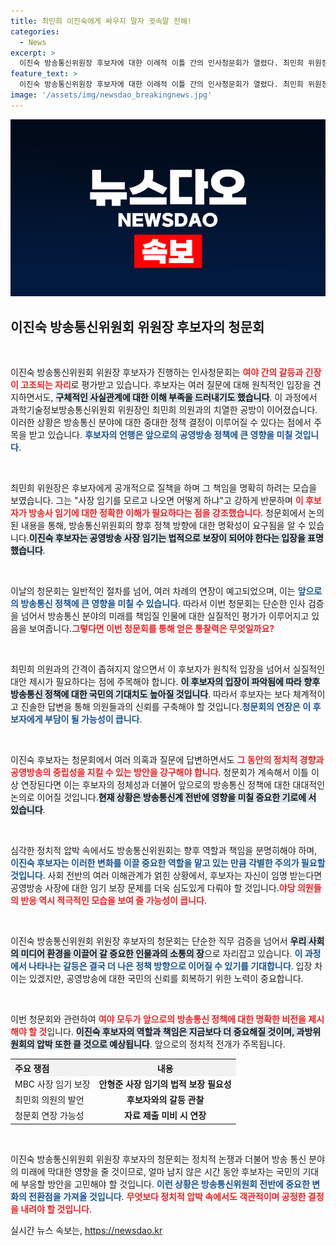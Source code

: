 ```yaml
---
title: 최민희 이진숙에게 싸우지 말자 귓속말 전해!
categories:
  - News
excerpt: >
  이진숙 방송통신위원장 후보자에 대한 이례적 이틀 간의 인사청문회가 열렸다. 최민희 위원장은 사장 임기 보장과 자료 제출 문제를 두고 후보자에게 강력히 압박하며, 청문회 기간 연장 가능성까지 경고했다. 야당의 반발과 함께 긴장감 넘치는 상황이 펼쳐졌다.
feature_text: >
  이진숙 방송통신위원장 후보자에 대한 이례적 이틀 간의 인사청문회가 열렸다. 최민희 위원장은 사장 임기 보장과 자료 제출 문제를 두고 후보자에게 강력히 압박하며, 청문회 기간 연장 가능성까지 경고했다. 야당의 반발과 함께 긴장감 넘치는 상황이 펼쳐졌다.
image: '/assets/img/newsdao_breakingnews.jpg'
---
```


<p><img src="/assets/img/newsdao_breakingnews.jpg" alt="bookingtag 속보" /></p>

<h2 data-ke-size="size26">이진숙 방송통신위원회 위원장 후보자의 청문회</h2>

<p data-ke-size="size16">&nbsp;</p>

<p>이진숙 방송통신위원회 위원장 후보자가 진행하는 인사청문회는 <b><span style="color: #ee2323;">여야 간의 갈등과 긴장이 고조되는 자리</span></b>로 평가받고 있습니다. 후보자는 여러 질문에 대해 원칙적인 입장을 견지하면서도, <b><span style="background-color: #21538527;">구체적인 사실관계에 대한 이해 부족을 드러내기도 했습니다</span></b>. 이 과정에서 과학기술정보방송통신위원회 위원장인 최민희 의원과의 치열한 공방이 이어졌습니다. 이러한 상황은 방송통신 분야에 대한 중대한 정책 결정이 이루어질 수 있다는 점에서 주목을 받고 있습니다. <b><span style="color: #1a5490;">후보자의 언행은 앞으로의 공영방송 정책에 큰 영향을 미칠 것입니다</span></b>.</p>

<p data-ke-size="size16">&nbsp;</p>

<p>최민희 위원장은 후보자에게 공개적으로 질책을 하며 그 책임을 명확히 하려는 모습을 보였습니다. 그는 "사장 임기를 모르고 나오면 어떻게 하냐"고 강하게 반문하며 <b><span style="color: #ee2323;">이 후보자가 방송사 임기에 대한 정확한 이해가 필요하다는 점을 강조했습니다</span></b>. 청문회에서 논의된 내용을 통해, 방송통신위원회의 향후 정책 방향에 대한 명확성이 요구됨을 알 수 있습니다.<b><span style="background-color: #21538527;">이진숙 후보자는 공영방송 사장 임기는 법적으로 보장이 되어야 한다는 입장을 표명했습니다</span></b>.</p>

<p data-ke-size="size16">&nbsp;</p>

<p>이날의 청문회는 일반적인 절차를 넘어, 여러 차례의 연장이 예고되었으며, 이는 <b><span style="color: #1a5490;">앞으로의 방송통신 정책에 큰 영향을 미칠 수 있습니다</span></b>. 따라서 이번 청문회는 단순한 인사 검증을 넘어서 방송통신 분야의 미래를 책임질 인물에 대한 실질적인 평가가 이루어지고 있음을 보여줍니다.<b><span style="color: #ee2323;">그렇다면 이번 청문회를 통해 얻은 통찰력은 무엇일까요?</span></b></p>

<p data-ke-size="size16">&nbsp;</p>

<p>최민희 의원과의 간격이 좁혀지지 않으면서 이 후보자가 원칙적 입장을 넘어서 실질적인 대안 제시가 필요하다는 점에 주목해야 합니다. <b><span style="background-color: #21538527;">이 후보자의 입장이 파악됨에 따라 향후 방송통신 정책에 대한 국민의 기대치도 높아질 것입니다</span></b>. 따라서 후보자는 보다 체계적이고 진솔한 답변을 통해 의원들과의 신뢰를 구축해야 할 것입니다.<b><span style="color: #1a5490;">청문회의 연장은 이 후보자에게 부담이 될 가능성이 큽니다</span></b>.</p>

<p data-ke-size="size16">&nbsp;</p>

<p>이진숙 후보자는 청문회에서 여러 의혹과 질문에 답변하면서도 <b><span style="color: #ee2323;">그 동안의 정치적 경향과 공영방송의 중립성을 지킬 수 있는 방안을 강구해야 합니다</span></b>. 청문회가 계속해서 이틀 이상 연장된다면 이는 후보자의 정체성과 더불어 앞으로의 방송통신 정책에 대한 대대적인 논의로 이어질 것입니다.<b><span style="background-color: #21538527;">현재 상황은 방송통신계 전반에 영향을 미칠 중요한 기로에 서 있습니다</span></b>.</p>

<p data-ke-size="size16">&nbsp;</p>

<p>심각한 정치적 압박 속에서도 방송통신위원회는 향후 역할과 책임을 분명히해야 하며, <b><span style="color: #1a5490;">이진숙 후보자는 이러한 변화를 이끌 중요한 역할을 맡고 있는 만큼 각별한 주의가 필요할 것입니다</span></b>. 사회 전반의 여러 이해관계가 얽힌 상황에서, 후보자는 자신이 임명 받는다면 공영방송 사장에 대한 임기 보장 문제를 더욱 심도있게 다뤄야 할 것입니다.<b><span style="color: #ee2323;">야당 의원들의 반응 역시 적극적인 모습을 보여 줄 가능성이 큽니다</span></b>.</p>

<p data-ke-size="size16">&nbsp;</p>

<p>이진숙 방송통신위원회 위원장 후보자의 청문회는 단순한 직무 검증을 넘어서 <b><span style="background-color: #21538527;">우리 사회의 미디어 환경을 이끌어 갈 중요한 인물과의 소통의 장</span></b>으로 자리잡고 있습니다. <b><span style="color: #1a5490;">이 과정에서 나타나는 갈등은 결국 더 나은 정책 방향으로 이어질 수 있기를 기대합니다</span></b>. 입장 차이는 있겠지만, 공영방송에 대한 국민의 신뢰를 회복하기 위한 노력이 중요합니다.</p>

<p data-ke-size="size16">&nbsp;</p>

<p>이번 청문회와 관련하여 <b><span style="color: #ee2323;">여야 모두가 앞으로의 방송통신 정책에 대한 명확한 비전을 제시해야 할 것</span></b>입니다. <b><span style="background-color: #21538527;">이진숙 후보자의 역할과 책임은 지금보다 더 중요해질 것이며, 과방위원회의 압박 또한 클 것으로 예상됩니다</span></b>. 앞으로의 정치적 전개가 주목됩니다.</p>

<table style="width: 100%; border-collapse: collapse;">
    <tr>
        <th style="text-align: left; background-color: #f2f2f2;">주요 쟁점</th>
        <th style="text-align: center; background-color: #f2f2f2;">내용</th>
    </tr>
    <tr>
        <td style="text-align: left;">MBC 사장 임기 보장</td>
        <td style="text-align: center; height: 17px;"><b>안형준 사장 임기의 법적 보장 필요성</b></td>
    </tr>
    <tr>
        <td style="text-align: left;">최민희 의원의 발언</td>
        <td style="text-align: center; height: 17px;"><b>후보자와의 갈등 관찰</b></td>
    </tr>
    <tr>
        <td style="text-align: left;">청문회 연장 가능성</td>
        <td style="text-align: center; height: 17px;"><b>자료 제출 미비 시 연장</b></td>
    </tr>
</table>

<p data-ke-size="size16">&nbsp;</p>

<p>이진숙 방송통신위원회 위원장 후보자의 청문회는 정치적 논쟁과 더불어 방송 통신 분야의 미래에 막대한 영향을 줄 것이므로, 얼마 남지 않은 시간 동안 후보자는 국민의 기대에 부응할 방안을 고민해야 할 것입니다. <b><span style="color: #1a5490;">이런 상황은 방송통신위원회 전반에 중요한 변화의 전환점을 가져올 것입니다</span></b>. <b><span style="color: #ee2323;">무엇보다 정치적 압박 속에서도 객관적이며 공정한 결정을 내려야 할 것입니다</span></b>.</p>
실시간 뉴스 속보는, <a href="https://newsdao.kr" rel="dofollow">https://newsdao.kr</a>


